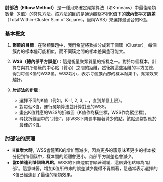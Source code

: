 **肘部法（Elbow Method）** 是一種用來確定聚類算法（如K-means）中最佳聚類數量（K值）的常見方法。該方法的目的是通過觀察不同K值下的**總內部平方誤差**（Total Within-Cluster Sum of Squares，簡稱WSS）來選擇最適合的K值。

### 基本概念

1. **聚類的目標**：在聚類問題中，我們希望將數據分成若干個簇（Cluster），每個簇內的樣本儘可能相似，而不同簇之間的樣本差異盡可能大。
    
2. **WSS（總內部平方誤差）**：這是衡量聚類質量的指標之一。對於每個樣本，計算它與其所屬簇的中心點（質心）之間的距離，然後將這些距離的平方加總，得到每個K值的WSS值。WSS越小，表示每個簇內部的樣本越集中，聚類效果越好。
    
3. **肘部法的步驟**：
    
    - 選擇不同的K值（例如，K=1, 2, 3, …，直到某個上限）。
    - 對每個K值，運行聚類算法並計算對應的WSS。
    - 畫出K值對應的WSS的折線圖（K值作為橫坐標，WSS作為縱坐標）。
    - 尋找折線圖中的“肘部”，即WSS下降速率顯著減少的點。該點通常對應於最佳的K值。

### 肘部法的原理

- **K值增大時**，WSS會隨著K的增加而減少，因為更多的簇意味著更少的樣本被分配到每個簇中，樣本間的距離會更小，內部平方誤差也會減少。
- **當K值達到某個臨界點**，WSS的下降速度會顯著減緩，這個變化點即為“肘部”。這意味著，增加K值所帶來的誤差減少變得不再顯著，這通常表示選擇的K值已經達到了最佳的聚類效果。